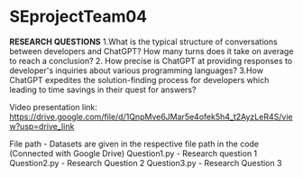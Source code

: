 # SEprojectTeam04

**RESEARCH QUESTIONS**
1.What is the typical structure of conversations between developers and ChatGPT? How many turns does it take on average to reach a conclusion? 
2. How precise is ChatGPT at providing responses to developer's inquiries about various programming languages? 
3.How ChatGPT expedites the solution-finding process for developers which leading to time savings in their quest for answers? 

Video presentation link: https://drive.google.com/file/d/1QnpMve6JMar5e4ofek5h4_t2AyzLeR4S/view?usp=drive_link

File path - Datasets are given in the respective file path in the code (Connected with Google Drive)
Question1.py - Research question 1
Question2.py - Research Question 2
Question3.py - Research Question 3
